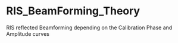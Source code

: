 # RIS_BeamForming_Theory
RIS reflected Beamforming depending on the Calibration Phase and Amplitude curves
